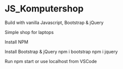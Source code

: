 ﻿# JS_Komputershop
 
Build with vanilla Javascript, Bootstrap & jQuery

Simple shop for laptops

 Install NPM

 Install Bootstrap & jQuery
  npm i bootstrap
  npm i jquery
  
 Run npm start or use localhost from VSCode
